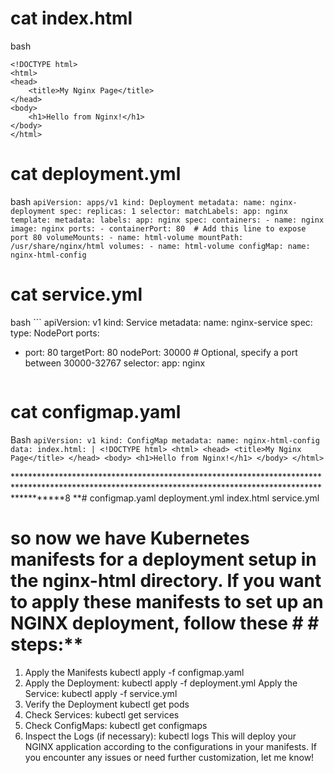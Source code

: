 # cat index.html
bash 
```
<!DOCTYPE html>
<html>
<head>
    <title>My Nginx Page</title>
</head>
<body>
    <h1>Hello from Nginx!</h1>
</body>
</html>
```
# cat deployment.yml
bash ```
apiVersion: apps/v1
kind: Deployment
metadata:
  name: nginx-deployment
spec:
  replicas: 1
  selector:
    matchLabels:
      app: nginx
  template:
    metadata:
      labels:
        app: nginx
    spec:
      containers:
      - name: nginx
        image: nginx
        ports:
        - containerPort: 80  # Add this line to expose port 80
        volumeMounts:
        - name: html-volume
          mountPath: /usr/share/nginx/html
      volumes:
      - name: html-volume
        configMap:
          name: nginx-html-config 
          ```

# cat service.yml
bash ```
apiVersion: v1
kind: Service
metadata:
  name: nginx-service
spec:
  type: NodePort
  ports:
  - port: 80
    targetPort: 80
    nodePort: 30000  # Optional, specify a port between 30000-32767
  selector:
    app: nginx
       ```
    
# cat configmap.yaml

Bash ```
apiVersion: v1
kind: ConfigMap
metadata:
  name: nginx-html-config
data:
  index.html: |
    <!DOCTYPE html>
    <html>
    <head>
        <title>My Nginx Page</title>
    </head>
    <body>
        <h1>Hello from Nginx!</h1>
    </body>
    </html>
    ```

*********************************************************************************************************************************************************8
**# configmap.yaml  deployment.yml  index.html  service.yml
# so now we have Kubernetes manifests for a deployment setup in the nginx-html directory. If you want to apply these manifests to set up an NGINX deployment, follow these # # steps:**
1. Apply the Manifests
kubectl apply -f configmap.yaml
2. Apply the Deployment:
kubectl apply -f deployment.yml
Apply the Service:
kubectl apply -f service.yml
3. Verify the Deployment
kubectl get pods
4. Check Services:
kubectl get services
5. Check ConfigMaps:
kubectl get configmaps
6. Inspect the Logs (if necessary):
kubectl logs <pod-name>
This will deploy your NGINX application according to the configurations in your manifests. If you encounter any issues or need further customization, let me know!
